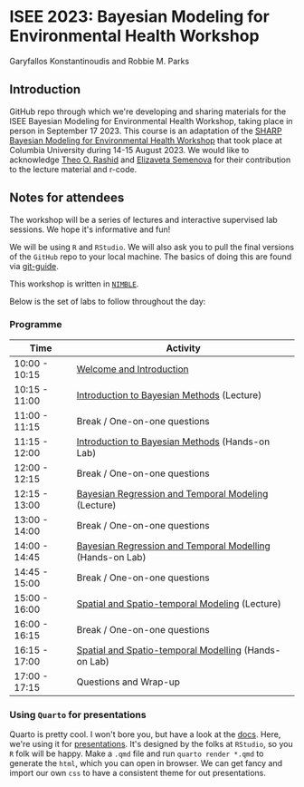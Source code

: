 # ISEE 2023: Bayesian Modeling for Environmental Health Workshop

Garyfallos Konstantinoudis and Robbie M. Parks

## Introduction

GitHub repo through which we're developing and sharing materials for the ISEE Bayesian Modeling for Environmental Health Workshop, taking place in person in September 17 2023. This course is an adaptation of the [SHARP Bayesian Modeling for Environmental Health Workshop](https://www.publichealth.columbia.edu/research/programs/precision-prevention/sharp-training-program/bayesian-modeling#:~:text=The%20Bayesian%20Modeling%20for%20Environmental,with%20applications%20in%20Environmental%20Health.) that took place at Columbia University during 14-15 August 2023. We would like to acknowledge [Theo O. Rashid](https://www.imperial.ac.uk/people/theo.rashid15) and [Elizaveta Semenova](https://www.cs.ox.ac.uk/people/elizaveta.semenova/) for their contribution to the lecture material and r-code.

## Notes for attendees

The workshop will be a series of lectures and interactive supervised lab sessions. We hope it's informative and fun!

We will be using `R` and `RStudio`. We will also ask you to pull the final versions of the `GitHub` repo to your local machine. The basics of doing this are found via [git-guide](https://github.com/git-guides/git-pull).

This workshop is written in [`NIMBLE`](https://r-nimble.org/).

Below is the set of labs to follow throughout the day:

### Programme

| Time          | Activity                                                                                                                                                     |
|---------------|--------------------------------------------------------------------------------------------------------------------------------------------------------------|
| 10:00 - 10:15 | [Welcome and Introduction](/lectures/welcome_and_introduction/welcome_and_introduction.qmd)                                                                  |
| 10:15 - 11:00 | [Introduction to Bayesian Methods](/lectures/introduction_to_bayesian_methods/introduction_to_bayesian_methods.qmd) (Lecture)                                |
| 11:00 - 11:15 | Break / One-on-one questions                                                                                                                                 |
| 11:15 - 12:00 | [Introduction to Bayesian Methods](/labs/introduction_to_bayesian_methods/introduction_to_bayesian_methods.qmd) (Hands-on Lab)                               |
| 12:00 - 12:15 | Break / One-on-one questions                                                                                                                                 |
| 12:15 - 13:00 | [Bayesian Regression and Temporal Modeling](/lectures/bayesian_regression_and_temporal_modelling/bayesian_regression_and_temporal_modelling.qmd) (Lecture)   |
| 13:00 - 14:00 | Break / One-on-one questions                                                                                                                                 |
| 14:00 - 14:45 | [Bayesian Regression and Temporal Modelling](/labs/bayesian_regression_and_temporal_modelling/bayesian_regression_and_temporal_modelling.qmd) (Hands-on Lab) |
| 14:45 - 15:00 | Break / One-on-one questions                                                                                                                                 |
| 15:00 - 16:00 | [Spatial and Spatio-temporal Modeling](/lectures/spatiotemporal_models/sstmodels.qmd) (Lecture)                                                              |
| 16:00 - 16:15 | Break / One-on-one questions                                                                                                                                 |
| 16:15 - 17:00 | [Spatial and Spatio-temporal Modelling](/labs/spatiotemporal_models/spatiotemporal_models.qmd) (Hands-on Lab)                                                |
| 17:00 - 17:15 | Questions and Wrap-up                                                                                                                                        |

### Using `Quarto` for presentations

Quarto is pretty cool. I won't bore you, but have a look at the [docs](https://quarto.org/docs/guide/). Here, we're using it for [presentations](https://quarto.org/docs/presentations/revealjs/). It's designed by the folks at `RStudio`, so you `R` folk will be happy. Make a `.qmd` file and run `quarto render *.qmd` to generate the `html`, which you can open in browser. We can get fancy and import our own `css` to have a consistent theme for out presentations.
